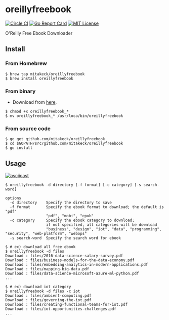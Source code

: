 # oreillyfreebook

[![Circle CI](https://circleci.com/gh/mitakeck/oreillyfreebook/tree/master.svg?style=shield)](https://circleci.com/gh/mitakeck/oreillyfreebook/tree/master) [![Go Report Card](https://goreportcard.com/badge/github.com/mitakeck/oreillyfreebook)](https://goreportcard.com/report/github.com/mitakeck/oreillyfreebook) [![MIT License](https://img.shields.io/badge/license-MIT-blue.svg)](https://github.com/mitakeck/oreillyfreebook/blob/master/LICENSE)

O'Reilly Free Ebook Downloader


## Install

### From Homebrew

```
$ brew tap mitakeck/oreillyfreebook
$ brew install oreillyfreebook
```

### From binary

- Download from [here](https://github.com/mitakeck/oreillyfreebook/releases/latest).

```
$ chmod +x oreillyfreebook_*
$ mv oreillyfreebook_* /usr/loca/bin/oreillyfreebook
```

### From source code

```
$ go get github.com/mitakeck/oreillyfreebook
$ cd $GOPATH/src/github.com/mitakeck/oreillyfreebook
$ go install
```

## Usage

[![asciicast](https://asciinema.org/a/4y4udfbh4lf26jbfxzown0zkz.png)](https://asciinema.org/a/4y4udfbh4lf26jbfxzown0zkz)


```
$ oreillyfreebook -d directory [-f format] [-c category] [-s search-word]
```

```
options
  -d directory    Specify the directory to save
  -f format       Specify the ebook format to download; the default is "pdf"
                  "pdf", "mobi", "epub"
  -c category     Specify the ebook category to download;
                  if not specified, all categories will be download
                  "business", "design", "iot", "data", "programming",   "security", "web-platform", "webops"
  -s search-word  Specify the search word for ebook
```

```
$ # ex) download all free ebook
$ oreillyfreebook -d files
Download : files/2016-data-science-salary-survey.pdf
Download : files/business-models-for-the-data-economy.pdf
Download : files/embedding-analytics-in-modern-applications.pdf
Download : files/mapping-big-data.pdf
Download : files/data-science-microsoft-azure-ml-python.pdf
...
```

```
$ # ex) download iot category
$ oreillyfreebook -d files -c iot
Download : files/ambient-computing.pdf
Download : files/governing-the-iot.pdf
Download : files/creating-functional-teams-for-iot.pdf
Download : files/iot-opportunities-challenges.pdf
...
```
